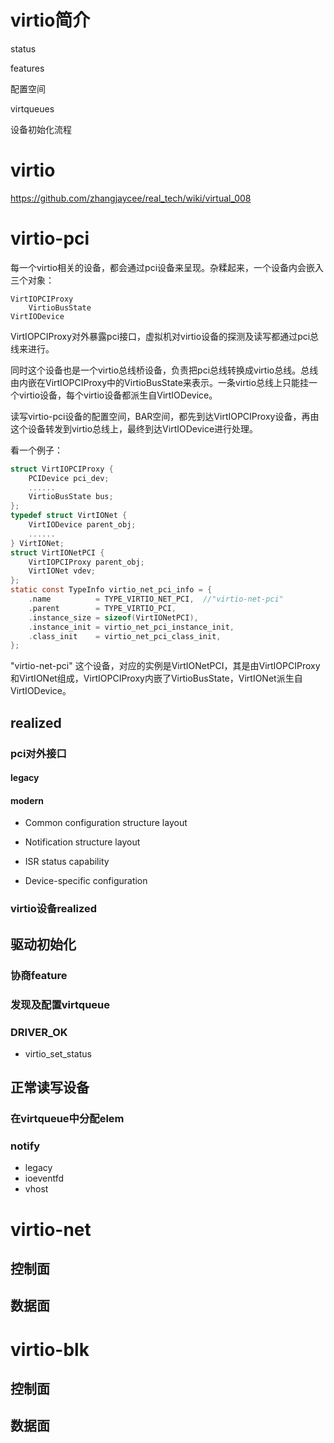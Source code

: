 # virtio简介

status

features

配置空间

virtqueues

设备初始化流程

# virtio

https://github.com/zhangjaycee/real_tech/wiki/virtual_008

# virtio-pci

每一个virtio相关的设备，都会通过pci设备来呈现。杂糅起来，一个设备内会嵌入三个对象：

```
VirtIOPCIProxy
	VirtioBusState
VirtIODevice
```

VirtIOPCIProxy对外暴露pci接口，虚拟机对virtio设备的探测及读写都通过pci总线来进行。

同时这个设备也是一个virtio总线桥设备，负责把pci总线转换成virtio总线。总线由内嵌在VirtIOPCIProxy中的VirtioBusState来表示。一条virtio总线上只能挂一个virtio设备，每个virtio设备都派生自VirtIODevice。

读写virtio-pci设备的配置空间，BAR空间，都先到达VirtIOPCIProxy设备，再由这个设备转发到virtio总线上，最终到达VirtIODevice进行处理。

看一个例子：

```c
struct VirtIOPCIProxy {
    PCIDevice pci_dev;
	......
    VirtioBusState bus;
};
typedef struct VirtIONet {
    VirtIODevice parent_obj;
	......
} VirtIONet;
struct VirtIONetPCI {
    VirtIOPCIProxy parent_obj;
    VirtIONet vdev;
};
static const TypeInfo virtio_net_pci_info = {
    .name          = TYPE_VIRTIO_NET_PCI,  //"virtio-net-pci"
    .parent        = TYPE_VIRTIO_PCI,
    .instance_size = sizeof(VirtIONetPCI),
    .instance_init = virtio_net_pci_instance_init,
    .class_init    = virtio_net_pci_class_init,
};
```

"virtio-net-pci" 这个设备，对应的实例是VirtIONetPCI，其是由VirtIOPCIProxy和VirtIONet组成，VirtIOPCIProxy内嵌了VirtioBusState，VirtIONet派生自VirtIODevice。

## realized

### pci对外接口

#### legacy



#### modern

- Common configuration structure layout

- Notification structure layout
- ISR status capability
- Device-specific configuration

### virtio设备realized



## 驱动初始化

### 协商feature

### 发现及配置virtqueue

### DRIVER_OK

- virtio_set_status

## 正常读写设备

### 在virtqueue中分配elem



### notify

- legacy
- ioeventfd
- vhost



# virtio-net

## 控制面

## 数据面

# virtio-blk

## 控制面

## 数据面
